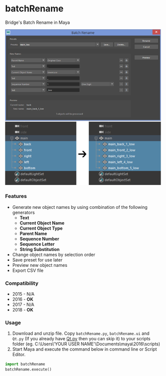 # batchRename
Bridge's Batch Rename in Maya

<img src="https://github.com/Nichgon/batchRename/blob/master/doc/example1.png" width="650">
<img src="https://github.com/Nichgon/batchRename/blob/master/doc/example3.png" width="650">

### Features
* Generate new object names by using combination of the following generators
  * **Text**
  * **Current Object Name**
  * **Current Object Type**
  * **Parent Name**
  * **Sequence Number**
  * **Sequence Letter**
  * **String Substitution**
* Change object names by selection order
* Save preset for use later
* Preview new object names
* Export CSV file

### Compatibility
* 2015 - N/A
* 2016 - **OK**
* 2017 - N/A
* 2018 - **OK**

### Usage
1. Download and unzip file. Copy `batchRename.py`, `batchRename.ui` and `Qt.py` (If you already have [Qt.py](https://github.com/mottosso/Qt.py) then you can skip it) to your scripts folder (eg. C:\Users\\'YOUR USER NAME'\Documents\maya\2016\scripts) 
1. Start Maya and execute the command below in command line or Script Editor.
```python
import batchRename
batchRename.execute()
```
